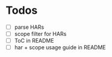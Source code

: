 # Todos
- [ ] parse HARs
- [ ] scope filter for HARs
- [ ] ToC in README
- [ ] har + scope usage guide in README
